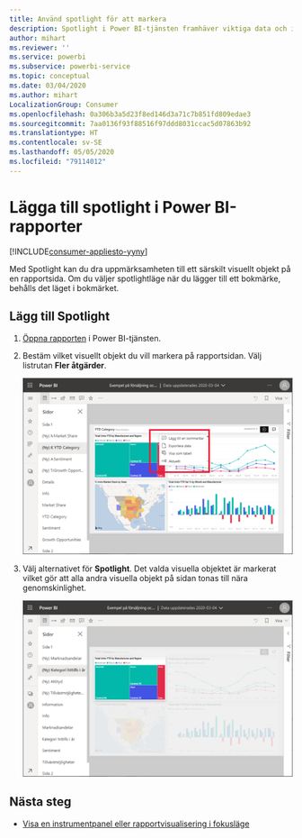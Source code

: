 ```yaml
---
title: Använd spotlight för att markera
description: Spotlight i Power BI-tjänsten framhäver viktiga data och insikter.
author: mihart
ms.reviewer: ''
ms.service: powerbi
ms.subservice: powerbi-service
ms.topic: conceptual
ms.date: 03/04/2020
ms.author: mihart
LocalizationGroup: Consumer
ms.openlocfilehash: 0a306b3a5d23f8ed146d3a71c7b851fd809edae3
ms.sourcegitcommit: 7aa0136f93f88516f97ddd8031ccac5d07863b92
ms.translationtype: HT
ms.contentlocale: sv-SE
ms.lasthandoff: 05/05/2020
ms.locfileid: "79114012"
---
```

# <a name="add-spotlights-to-power-bi-reports"></a>Lägga till spotlight i Power BI-rapporter

[!INCLUDE[consumer-appliesto-yyny](../includes/consumer-appliesto-yyny.md)]

Med Spotlight kan du dra uppmärksamheten till ett särskilt visuellt objekt på en rapportsida.  Om du väljer spotlightläge när du lägger till ett bokmärke, behålls det läget i bokmärket.

## <a name="add-a-spotlight"></a>Lägg till Spotlight

1. [Öppna rapporten](end-user-report-open.md) i Power BI-tjänsten.

2. Bestäm vilket visuellt objekt du vill markera på rapportsidan. Välj listrutan **Fler åtgärder**.  

    ![Jämföra spotlightläge med fokusläge](media/end-user-spotlight/power-bi-spotlight.png)

3. Välj alternativet för **Spotlight**. Det valda visuella objektet är markerat vilket gör att alla andra visuella objekt på sidan tonas till nära genomskinlighet. 

    ![Spotlightläge](media/end-user-spotlight/power-bi-spotlighted.png)



## <a name="next-steps"></a>Nästa steg

* [Visa en instrumentpanel eller rapportvisualisering i fokusläge](end-user-focus.md)

